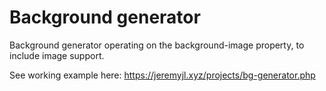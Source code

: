 # Background generator
Background generator operating on the <body> background-image property, to include image support. 

See working example here: https://jeremyjl.xyz/projects/bg-generator.php    
